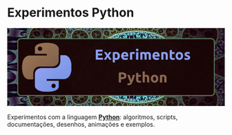 # Experimentos Python

![img](https://raw.githubusercontent.com/the-akira/PythonExperimentos/master/ExperimentosPython.png)

Experimentos com a linguagem **[Python](https://www.python.org/)**: algoritmos, scripts, documentações, desenhos, animações e exemplos.
